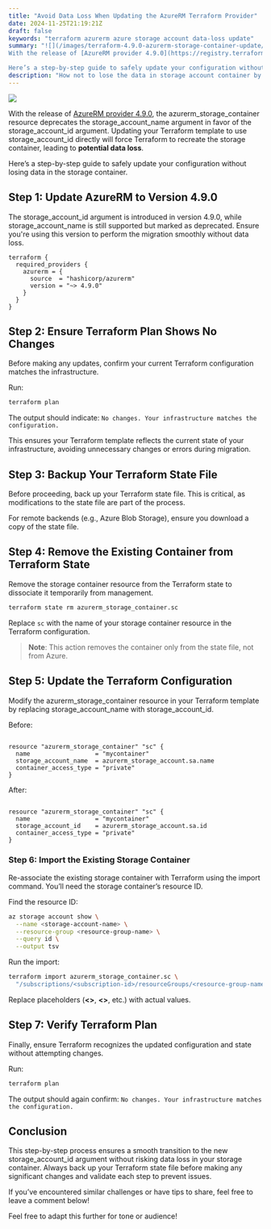 ```yaml
---
title: "Avoid Data Loss When Updating the AzureRM Terraform Provider"
date: 2024-11-25T21:19:21Z
draft: false
keywords: "terraform azurerm azure storage account data-loss update"
summary: "![](/images/terraform-4.9.0-azurerm-storage-container-update/title.webp)
With the release of [AzureRM provider 4.9.0](https://registry.terraform.io/providers/hashicorp/azurerm/4.9.0/docs/resources/storage_container), the azurerm_storage_container resource deprecates the storage_account_name argument in favor of the storage_account_id argument. Updating your Terraform template to use storage_account_id directly will force Terraform to recreate the storage container, leading to potential data loss.

Here’s a step-by-step guide to safely update your configuration without losing data in the storage container."
description: "How not to lose the data in storage account container by updating the terraform template for azurerm 4.9.0"
---
```


![](/images/terraform-4.9.0-azurerm-storage-container-update/title.webp)

With the release of [AzureRM provider 4.9.0](https://registry.terraform.io/providers/hashicorp/azurerm/4.9.0/docs/resources/storage_container), the azurerm_storage_container resource deprecates the storage_account_name argument in favor of the storage_account_id argument. Updating your Terraform template to use storage_account_id directly will force Terraform to recreate the storage container, leading to **potential data loss**.

Here’s a step-by-step guide to safely update your configuration without losing data in the storage container.

## Step 1: Update AzureRM to Version 4.9.0

The storage_account_id argument is introduced in version 4.9.0, while storage_account_name is still supported but marked as deprecated. Ensure you're using this version to perform the migration smoothly without data loss.

``` hcl
terraform {
  required_providers {
    azurerm = {
      source  = "hashicorp/azurerm"
      version = "~> 4.9.0"
    }
  }
}
```
## Step 2: Ensure Terraform Plan Shows No Changes

Before making any updates, confirm your current Terraform configuration matches the infrastructure.

Run:

``` bash
terraform plan
```

The output should indicate: `No changes. Your infrastructure matches the configuration.`

This ensures your Terraform template reflects the current state of your infrastructure, avoiding unnecessary changes or errors during migration.

## Step 3: Backup Your Terraform State File

Before proceeding, back up your Terraform state file. This is critical, as modifications to the state file are part of the process.

For remote backends (e.g., Azure Blob Storage), ensure you download a copy of the state file.

## Step 4: Remove the Existing Container from Terraform State

Remove the storage container resource from the Terraform state to dissociate it temporarily from management.

``` bash
terraform state rm azurerm_storage_container.sc
```

Replace `sc` with the name of your storage container resource in the Terraform configuration.

> **Note**: This action removes the container only from the state file, not from Azure.

## Step 5: Update the Terraform Configuration

Modify the azurerm_storage_container resource in your Terraform template by replacing storage_account_name with storage_account_id.

Before:

``` hcl

resource "azurerm_storage_container" "sc" {
  name                  = "mycontainer"
  storage_account_name  = azurerm_storage_account.sa.name
  container_access_type = "private"
}

```

After:

``` hcl

resource "azurerm_storage_container" "sc" {
  name                  = "mycontainer"
  storage_account_id    = azurerm_storage_account.sa.id
  container_access_type = "private"
}

```

### Step 6: Import the Existing Storage Container

Re-associate the existing storage container with Terraform using the import command. You’ll need the storage container’s resource ID.

Find the resource ID:

``` bash
az storage account show \
  --name <storage-account-name> \
  --resource-group <resource-group-name> \
  --query id \
  --output tsv

```

Run the import:

``` bash
terraform import azurerm_storage_container.sc \
  "/subscriptions/<subscription-id>/resourceGroups/<resource-group-name>/providers/Microsoft.Storage/storageAccounts/<storage-account-name>/blobServices/default/containers/<container-name>"
```

Replace placeholders (**<<subscription-id>>**, **<<resource-group-name>>**, etc.) with actual values.

## Step 7: Verify Terraform Plan

Finally, ensure Terraform recognizes the updated configuration and state without attempting changes.

Run:

``` bash
terraform plan
```

The output should again confirm: `No changes. Your infrastructure matches the configuration.`

## Conclusion

This step-by-step process ensures a smooth transition to the new storage_account_id argument without risking data loss in your storage container. Always back up your Terraform state file before making any significant changes and validate each step to prevent issues.

If you’ve encountered similar challenges or have tips to share, feel free to leave a comment below!

Feel free to adapt this further for tone or audience!
